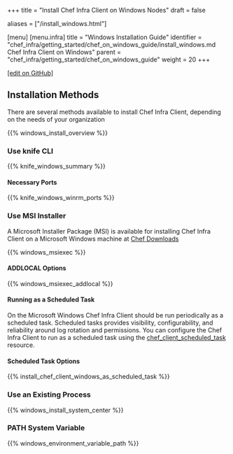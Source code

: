 +++
title = "Install Chef Infra Client on Windows Nodes"
draft = false

aliases = ["/install_windows.html"]

[menu]
  [menu.infra]
    title = "Windows Installation Guide"
    identifier = "chef_infra/getting_started/chef_on_windows_guide/install_windows.md Chef Infra Client on Windows"
    parent = "chef_infra/getting_started/chef_on_windows_guide"
    weight = 20
+++

[\[edit on GitHub\]](https://github.com/chef/chef-web-docs/blob/master/content/install_windows.md)

## Installation Methods

There are several methods available to install Chef Infra Client, depending on the needs of your organization

{{% windows_install_overview %}}

### Use knife CLI

{{% knife_windows_summary %}}

#### Necessary Ports

{{% knife_windows_winrm_ports %}}

### Use MSI Installer

A Microsoft Installer Package (MSI) is available for installing Chef Infra Client on a Microsoft Windows machine at [Chef Downloads](https://downloads.chef.io/products/infra-client?os=windows)

{{% windows_msiexec %}}

#### ADDLOCAL Options

{{% windows_msiexec_addlocal %}}

#### Running as a Scheduled Task

On the Microsoft Windows Chef Infra Client should be run periodically as a scheduled task. Scheduled tasks provides visibility, configurability, and reliability around log rotation and permissions. You can configure the Chef Infra Client to run as a scheduled task using the [chef_client_scheduled_task](/resources/chef_client_scheduled_task/) resource.

#### Scheduled Task Options

{{% install_chef_client_windows_as_scheduled_task %}}

### Use an Existing Process

{{% windows_install_system_center %}}

### PATH System Variable

{{% windows_environment_variable_path %}}
